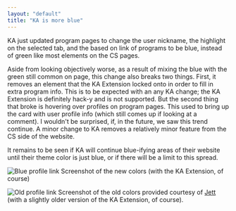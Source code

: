 ```yaml
---
layout: "default"
title: "KA is more blue"
---
```


KA just updated program pages to change the user nickname, the highlight on the selected tab, and the based on link of programs to be blue, instead of green like most elements on the CS pages.

Aside from looking objectively worse, as a result of mixing the blue with the green still common on page, this change also breaks two things. First, it removes an element that the KA Extension locked onto in order to fill in extra program info. This is to be expected with an any KA change; the KA Extension is definitely hack-y and is not supported. But the second thing that broke is hovering over profiles on program pages. This used to bring up the card with user profile info (which still comes up if looking at a comment). I wouldn't be surprised, if, in the future, we saw this trend continue. A minor change to KA removes a relatively minor feature from the CS side of the website.

It remains to be seen if KA will continue blue-ifying areas of their website until their theme color is just blue, or if there will be a limit to this spread.

![Blue profile link](/ka-hearth/assets/images/2018-11-7-new-ka-blue.png)
Screenshot of the new colors (with the KA Extension, of course)

![Old profile link](/ka-hearth/assets/images/2018-11-7-old-ka-green.png)
Screenshot of the old colors provided courtesy of [Jett](https://khanacademy.org/profile/kaid_455920429074646065838008) (with a slightly older version of the KA Extension, of course).
